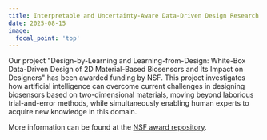 ```yaml
---
title: Interpretable and Uncertainty-Aware Data-Driven Design Research Received Funding from NSF
date: 2025-08-15
image:
  focal_point: 'top'
---
```


Our project "Design-by-Learning and Learning-from-Design: White-Box Data-Driven Design of 2D Material-Based Biosensors and Its Impact on Designers" has been awarded funding by NSF. This project investigates how artificial intelligence can overcome current challenges in designing biosensors based on two-dimensional materials, moving beyond laborious trial-and-error methods, while simultaneously enabling human experts to acquire new knowledge in this domain. 

<!--more-->

More information can be found at the [NSF award repository](https://www.nsf.gov/awardsearch/showAward?AWD_ID=2434393&HistoricalAwards=false).

